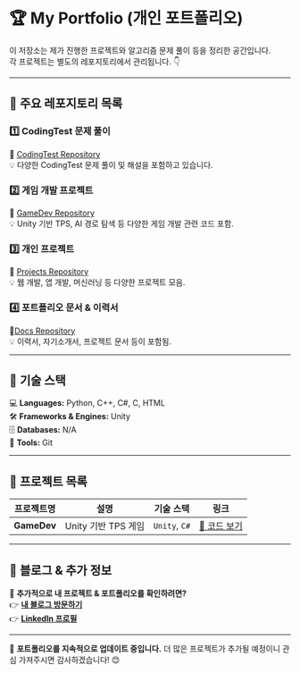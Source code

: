 # 🏆 My Portfolio (개인 포트폴리오)

이 저장소는 제가 진행한 프로젝트와 알고리즘 문제 풀이 등을 정리한 공간입니다.\
각 프로젝트는 별도의 레포지토리에서 관리됩니다. 👇

---

## 📌 주요 레포지토리 목록

### 1️⃣ CodingTest 문제 풀이

🔗 [CodingTest Repository](https://github.com/youngchan-kim/CodingTest)\
💡 다양한 CodingTest 문제 풀이 및 해설을 포함하고 있습니다.

### 2️⃣ 게임 개발 프로젝트

🔗 [GameDev Repository](https://github.com/youngchan-kim/GameDev)\
💡 Unity 기반 TPS, AI 경로 탐색 등 다양한 게임 개발 관련 코드 포함.

### 3️⃣ 개인 프로젝트

🔗 [Projects Repository](https://github.com/youngchan-kim/Projects)\
💡 웹 개발, 앱 개발, 머신러닝 등 다양한 프로젝트 모음.

### 4️⃣ 포트폴리오 문서 & 이력서

🔗[Docs Repository](https://github.com/youngchan-kim/Docs-Repository)\
💡 이력서, 자기소개서, 프로젝트 문서 등이 포함됨.

---

## 🔧 기술 스택

💻 **Languages:** Python, C++, C#, C, HTML\
🛠️ **Frameworks & Engines:** Unity\
🗄 **Databases:** N/A\
🔧 **Tools:** Git

---

## 📂 프로젝트 목록

| 프로젝트명                  | 설명              | 기술 스택         | 링크                                                               |
| ---------------------- | --------------- | ------------- | ---------------------------------------------------------------- |
| **GameDev**           | Unity 기반 TPS 게임 | `Unity`, `C#` | [🔗 코드 보기](https://github.com/youngchan-kim/GameDev)             |

---

## 📝 블로그 & 추가 정보

📌 **추가적으로 내 프로젝트 & 포트폴리오를 확인하려면?**\
👉 **[내 블로그 방문하기](https://sweet-die-is-back.tistory.com)**\
👉 **[LinkedIn 프로필](https://linkedin.com/in/내아이디)**

---

🚀 **포트폴리오를 지속적으로 업데이트 중입니다.** 더 많은 프로젝트가 추가될 예정이니 관심 가져주시면 감사하겠습니다! 😊

